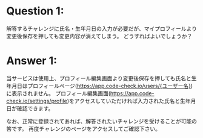 # Question 1:

解答するチャレンジに氏名・生年月日の入力が必要だが、マイプロフィールより変更後保存を押しても変更内容が消えてしまう。
どうすればよいでしょうか？

# Answer 1:

当サービスは使用上、プロフィール編集画面より変更後保存を押しても氏名と生年月日はプロフィールページ(https://app.code-check.io/users/{ユーザー名})に表示されません。 
プロフィール編集画面(https://app.code-check.io/settings/profile)をアクセスしていただければ入力された氏名と生年月日が確認できます。 

なお、正常に登録されてあれば、解答されたいチャレンジを受けることが可能の筈です。 
再度チャレンジのページをアクセスしてご確認下さい。 
